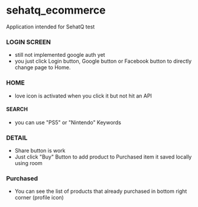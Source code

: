 # sehatq_ecommerce
Application intended for SehatQ test

### LOGIN SCREEN ###
- still not implemented google auth yet
- you just click Login button, Google button or Facebook button to directly change page to Home.

### HOME ###
- love icon is activated when you click it but not hit an API

#### SEARCH ####
- you can use "PS5" or "Nintendo" Keywords

### DETAIL ###
- Share button is work
- Just click "Buy" Button to add product to Purchased item it saved locally using room

### Purchased ###
- You can see the list of products that already purchased in bottom right corner (profile icon)
